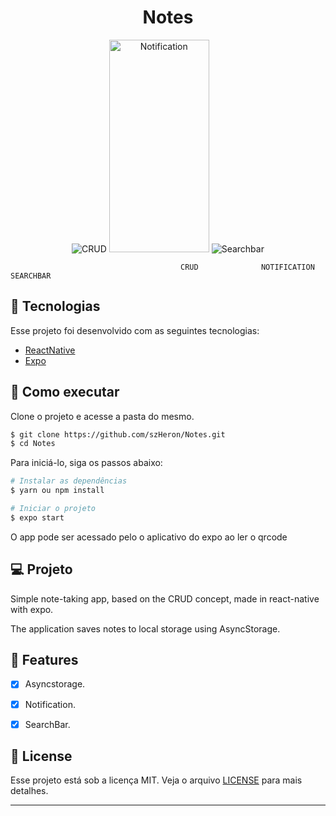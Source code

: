 <div align="center">
    <h1> Notes </h1>
</div>

<div align="center">
    <img src="https://i.ibb.co/gTFgtdK/create-read-update-e-delete.gif" alt="CRUD"/>
    <img width="160px" height="340px" src="https://i.ibb.co/jTJM8Hh/notificaation.gif" alt="Notification"/>
    <img src="https://i.ibb.co/x2KQmkM/searchbar.gif" alt="Searchbar"/>
</div>

                                          CRUD              NOTIFICATION            SEARCHBAR 

## 🧪 Tecnologias

Esse projeto foi desenvolvido com as seguintes tecnologias:
- [ReactNative](https://reactnative.dev/)
- [Expo](https://expo.dev/)

## 🚀 Como executar

Clone o projeto e acesse a pasta do mesmo.

```bash
$ git clone https://github.com/szHeron/Notes.git
$ cd Notes
```

Para iniciá-lo, siga os passos abaixo:
```bash
# Instalar as dependências
$ yarn ou npm install

# Iniciar o projeto
$ expo start
```
O app pode ser acessado pelo o aplicativo do expo ao ler o qrcode

## 💻 Projeto

Simple note-taking app, based on the CRUD concept, made in react-native with expo.

The application saves notes to local storage using AsyncStorage.

## 🌟 Features

- [x] Asyncstorage.

- [x] Notification.

- [x] SearchBar.

## 📝 License

Esse projeto está sob a licença MIT. Veja o arquivo [LICENSE](LICENSE.md) para mais detalhes.

---
